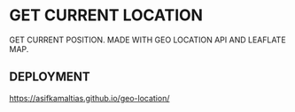 
# GET CURRENT LOCATION

GET CURRENT POSITION. MADE WITH GEO LOCATION API AND LEAFLATE MAP.



## DEPLOYMENT

https://asifkamaltias.github.io/geo-location/

